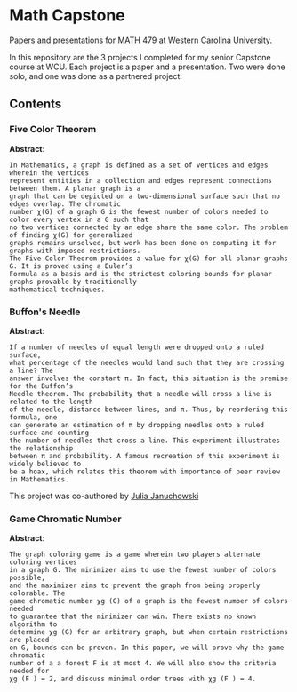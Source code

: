 # Math Capstone

Papers and presentations for MATH 479 at Western Carolina University.

In this repository are the 3 projects I completed for my senior Capstone course at WCU. Each project is a paper and a presentation. Two were done solo, and one was done as a partnered project.


## Contents

### Five Color Theorem

**Abstract**:
```
In Mathematics, a graph is defined as a set of vertices and edges wherein the vertices
represent entities in a collection and edges represent connections between them. A planar graph is a
graph that can be depicted on a two-dimensional surface such that no edges overlap. The chromatic
number χ(G) of a graph G is the fewest number of colors needed to color every vertex in a G such that
no two vertices connected by an edge share the same color. The problem of finding χ(G) for generalized
graphs remains unsolved, but work has been done on computing it for graphs with imposed restrictions.
The Five Color Theorem provides a value for χ(G) for all planar graphs G. It is proved using a Euler’s
Formula as a basis and is the strictest coloring bounds for planar graphs provable by traditionally
mathematical techniques.
```


### Buffon's Needle

**Abstract**:
```
If a number of needles of equal length were dropped onto a ruled surface,
what percentage of the needles would land such that they are crossing a line? The
answer involves the constant π. In fact, this situation is the premise for the Buffon’s
Needle theorem. The probability that a needle will cross a line is related to the length
of the needle, distance between lines, and π. Thus, by reordering this formula, one
can generate an estimation of π by dropping needles onto a ruled surface and counting
the number of needles that cross a line. This experiment illustrates the relationship
between π and probability. A famous recreation of this experiment is widely believed to
be a hoax, which relates this theorem with importance of peer review in Mathematics.
```

This project was co-authored by [Julia Januchowski](https://github.com/juliajanu)


### Game Chromatic Number

**Abstract**:
```
The graph coloring game is a game wherein two players alternate coloring vertices
in a graph G. The minimizer aims to use the fewest number of colors possible,
and the maximizer aims to prevent the graph from being properly colorable. The
game chromatic number χg (G) of a graph is the fewest number of colors needed
to guarantee that the minimizer can win. There exists no known algorithm to
determine χg (G) for an arbitrary graph, but when certain restrictions are placed
on G, bounds can be proven. In this paper, we will prove why the game chromatic
number of a a forest F is at most 4. We will also show the criteria needed for
χg (F ) = 2, and discuss minimal order trees with χg (F ) = 4.
```
